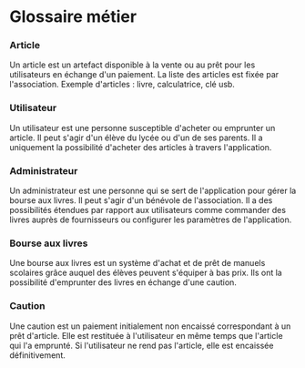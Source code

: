 # Glossaire métier

### Article
Un article est un artefact disponible à la vente ou au prêt pour les utilisateurs en échange d'un paiement. La liste des articles est fixée par l'association. Exemple d'articles : livre, calculatrice, clé usb.

### Utilisateur
Un utilisateur est une personne susceptible d'acheter ou emprunter un article. Il peut s'agir d'un élève du lycée ou d'un de ses parents. Il a uniquement la possibilité d'acheter des articles à travers l'application.    

### Administrateur
Un administrateur est une personne qui se sert de l'application pour gérer la bourse aux livres. Il peut s'agir d'un bénévole de l'association. Il a des possibilités étendues par rapport aux utilisateurs comme commander des livres auprès de fournisseurs ou configurer les paramètres de l'application.

### Bourse aux livres
Une bourse aux livres est un système d'achat et de prêt de manuels scolaires grâce auquel des élèves peuvent s'équiper à bas prix. Ils ont la possibilité d'emprunter des livres en échange d'une caution.   

### Caution 
Une caution est un paiement initialement non encaissé correspondant à un prêt d'article. Elle est restituée à l'utilisateur en même temps que l'article qui l'a emprunté. Si l'utilisateur ne rend pas l'article, elle est encaissée définitivement.